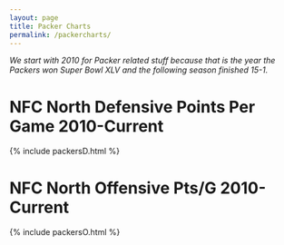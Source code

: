 ```yaml
---
layout: page
title: Packer Charts
permalink: /packercharts/
---
```


*We start with 2010 for Packer related stuff because that is the year the Packers won Super Bowl XLV and the following season finished 15-1.*

# NFC North Defensive Points Per Game 2010-Current
{% include packersD.html %}

# NFC North Offensive Pts/G 2010-Current
{% include packersO.html %}